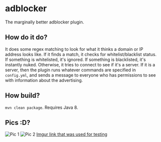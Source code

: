 # adblocker

The marginally better adblocker plugin. 

## How do it do?

It does some regex matching to look for what it thinks a domain or IP address looks like. If it finds a match, it checks for whitelist/blacklist status. If something is whitelisted, it's ignored. If something is blacklisted, it's instantly nuked. Otherwise, it tries to connect to see if it's a server. If it is a server, then the plugin runs whatever commands are specified in `config.yml`, and sends a message to everyone who has permissions to see with information about the advertising. 

## How build?

`mvn clean package`. Requires Java 8. 

## Pics :D?

![Pic 1](https://i.imgur.com/JgO0A33.png)
![Pic 2](https://i.imgur.com/mPp8Wuu.png)
[Imgur link that was used for testing](http://i.imgur.com/PslVq3x.png)